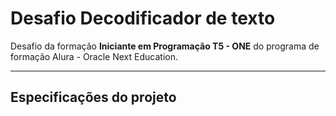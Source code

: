 # Desafio Decodificador de texto

Desafio da formação **Iniciante em Programação T5 - ONE** do programa de formação Alura - Oracle Next Education.

---

## Especificações do projeto
